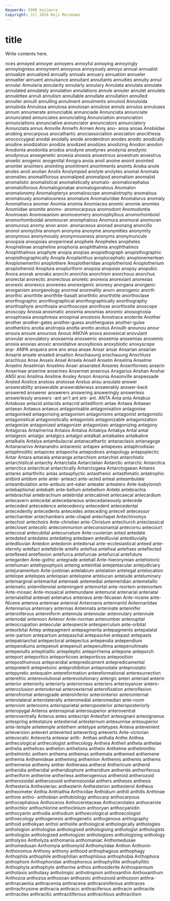 ```yaml
---
Keywords: 5998 kojimura
Copyright: (C) 2024 Koji Murakami
---
```


# title

Write contents here.



nces annoyed annoyer
annoyers annoyful annoying annoyingly annoyingness annoyment annoyous annoyously annoys annual
annualist annualize annualized annually annuals annuary annuation annueler annueller annuent
annuisance annuitant annuitants annuities annuity annul annular Annularia annularity annularly
annulary Annulata annulata annulate annulated annulately annulation annulations annule annuler
annulet annulets annulettee annuli annulism annullable annullate annullation annulled annuller
annulli annulling annulment annulments annuloid Annuloida annuloida Annulosa annulosa annulosan
annulose annuls annulus annuluses annum annumerate annunciable annunciade Annunciata annunciate
annunciated annunciates annunciating Annunciation annunciation annunciations annunciative annunciator annunciators annunciatory
Annunziata annus Annville Annwfn Annwn Anny ano- anoa anoas Anobiidae
anobing anocarpous anocathartic anociassociation anociation anocithesia anococcygeal anodal anodally anode
anodendron anodes anodic anodically anodine anodization anodize anodized anodizes anodizing
Anodon anodon Anodonta anodontia anodos anodyne anodynes anodynia anodynic anodynous
anoegenetic anoesia anoesis anoestrous anoestrum anoestrus anoetic anogenic anogenital Anogra
anoia anoil anoine anoint anointed anointer anointers anointing anointment anointments
anoints Anoka anole anoles anoli anolian Anolis Anolympiad anolyte anolytes
anomal Anomala anomalies anomaliflorous anomaliped anomalipod anomalism anomalist anomalistic anomalistical
anomalistically anomalo- anomalocephalus anomaloflorous Anomalogonatae anomalogonatous Anomalon anomalonomy Anomalopteryx anomaloscope
anomalotrophy anomalous anomalously anomalousness anomalure Anomaluridae Anomalurus anomaly Anomatheca anomer
Anomia anomia Anomiacea anomic anomie anomies Anomiidae anomite anomo- anomocarpous
anomodont Anomodontia Anomoean Anomoeanism anomoeomery anomophyllous anomorhomboid anomorhomboidal anomouran anomphalous
Anomura anomural anomuran anomurous anomy anon anon. anonaceous anonad anonang
anoncillo anonol anonychia anonym anonyma anonyme anonymities anonymity anonymous anonymously
anonymousness anonyms anonymuncule anoopsia anoopsias anoperineal anophele Anopheles anopheles Anophelinae
anopheline anophoria anophthalmia anophthalmos Anophthalmus anophyte anopia anopias anopisthograph anopisthographic
anopisthographically Anopla Anoplanthus anoplocephalic anoplonemertean Anoplonemertini anoplothere Anoplotheriidae anoplotherioid Anoplotherium
anoplotheroid Anoplura anopluriform anopsia anopsias anopsy anopubic Anora anorak anoraks
anorchi anorchia anorchism anorchous anorchus anorectal anorectic anorectous anoretic anorexia
anorexiant anorexias anorexic anorexics anorexies anorexigenic anorexy anorgana anorganic anorganism
anorganology anormal anormality anorn anorogenic anorth anorthic anorthite anorthite-basalt anorthitic
anorthitite anorthoclase anorthographic anorthographical anorthographically anorthography anorthophyre anorthopia anorthoscope anorthose
anorthosite anoscope anoscopy Anosia anosmatic anosmia anosmias anosmic anosognosia anosphrasia
anosphresia anospinal anostosis Anostraca anoterite Another another another-gates another-guess anotherguess
another-guise anotherkins anotia anotropia anotta anotto anotus Anouilh anounou anour
anoura anoure anourous Anous ANOVA anova anovesical anovulant anovular anovulatory
anoxaemia anoxaemic anoxemia anoxemias anoxemic anoxia anoxias anoxic anoxidative anoxybiosis
anoxybiotic anoxyscope anp- ANPA anquera anre ans ansa ansae Ansar
ansar Ansarian ansarian Ansarie ansate ansated ansation Anschauung anschauung Anschluss
anschluss Anse Anseis Ansel Ansela Ansell Anselm Anselma Anselme Anselmi
Anselmian Anselmo Anser anserated Anseres Anseriformes anserin Anserinae anserine anserines
Ansermet anserous Ansgarius Anshan Anshar ANSI ansi Ansilma Ansilme Ansley
Anson Ansonia Ansonville anspessade Ansted Anstice anstoss anstosse Anstus ansu
ansulate answer answerability answerable answerableness answerably answer-back answered answerer answerers
answering answeringly answerless answerlessly answers -ant an't ant ant- ant.
ANTA Anta anta Antabus Antabuse antacid antacids antacrid antadiform antae
Antaea Antaean antaean Antaeus antaeus antagonisable antagonisation antagonise antagonised antagonising
antagonism antagonisms antagonist antagonistic antagonistical antagonistically antagonists antagonizable antagonization antagonize
antagonized antagonizer antagonizes antagonizing antagony Antagoras Antaimerina Antaios Antaiva Antakiya
Antakya Antal antal antalgesic antalgic antalgics antalgol antalkali antalkalies antalkaline
antalkalis Antalya antambulacral antanacathartic antanaclasis antanagoge Antananarivo Antanandro antanemic antapex
antapexes antaphrodisiac antaphroditic antapices antapocha antapodosis antapology antapoplectic Antar Antara
antarala antaranga antarchism antarchist antarchistic antarchistical antarchy Antarctalia Antarctalian Antarctic
antarctic Antarctica antarctica antarctical antarctically Antarctogaea Antarctogaean Antares antares antarthritic
antas antasphyctic antasthenic antasthmatic antatrophic antbird antdom ante ante- anteact
ante-acted anteal anteambulate anteambulation ante-ambulo ant-eater anteater anteaters Ante-babylonish antebaptismal
antebath ante-bellum antebellum Antebi antebrachia antebrachial antebrachium antebridal antecabinet antecaecal
antecardium antecavern antecedal antecedaneous antecedaneously antecede anteceded antecedence antecedency antecedent
antecedental antecedently antecedents antecedes anteceding antecell antecessor antechamber antechambers ante-chapel
antechapel Antechinomys antechoir antechoirs Ante-christian ante-Christum antechurch anteclassical antecloset antecolic
antecommunion anteconsonantal antecornu antecourt antecoxal antecubital antecurvature Ante-cuvierian anted antedate
antedated antedates antedating antedawn antediluvial antediluvially antediluvian Antedon antedonin antedorsal
ante-ecclesiastical anteed ante-eternity antefact antefebrile antefix antefixa antefixal antefixes anteflected
anteflexed anteflexion antefurca antefurcae antefurcal antefuture antegarden Ante-gothic antegrade antehall
Ante-hieronymian antehistoric antehuman antehypophysis anteing anteinitial antejentacular antejudiciary antejuramentum Ante-justinian
antelabium antelation antelegal antelocation antelope antelopes antelopian antelopine antelucan antelude
anteluminary antemarginal antemarital antemask antemedial antemeridian antemetallic antemetic antemillennial antemingent
antemortal ante-mortem antemortem Ante-mosaic Ante-mosaical antemundane antemural antenarial antenatal antenatalitial
antenati antenatus antenave ante-Nicaean Ante-nicene ante-Nicene antenna antennae antennal Antennaria
antennariid Antennariidae Antennarius antennary antennas Antennata antennate antennifer antenniferous antenniform
antennula antennular antennulary antennule antenodal antenoon Antenor Ante-norman antenumber antenuptial
anteoccupation anteocular anteopercle anteoperculum ante-orbital anteorbital Antep antepagment antepagmenta antepagments
antepalatal ante-partum antepartum antepaschal antepaschel antepast antepasts antepatriarchal antepectoral antepectus
antependia antependium antependiums antepenuit antepenult antepenultima antepenultimate antepenults antephialtic antepileptic
antepirrhema antepone anteporch anteport anteportico anteporticoes anteporticos anteposition anteposthumous anteprandial
antepredicament antepredicamental antepreterit antepretonic anteprohibition anteprostate anteprostatic antepyretic antequalm antereformation
antereformational anteresurrection anterethic anterevolutional anterevolutionary antergic anteri anteriad anterin anterior
anteriority anteriorly anteriorness anteriors anterioyancer antero- anteroclusion anterodorsal anteroexternal anterofixation
anteroflexion anterofrontal anterograde anteroinferior anterointerior anterointernal anterolateral anterolaterally anteromedial anteromedian
ante-room anteroom anterooms anteroparietal anteroposterior anteroposteriorly anteropygal Anteros anterospinal anterosuperior
anteroventral anteroventrally Anterus antes antescript Antesfort antesignani antesignanus antespring antestature
antesternal antesternum antesunrise antesuperior ante-temple antetemple antethem antetype antetypes Anteva
antevenient anteversion antevert anteverted anteverting anteverts Ante-victorian antevocalic Antevorta antewar
anth- Anthas anthdia Anthe Anthea anthecological anthecologist anthecology Antheia Antheil
anthela anthelae anthelia anthelices anthelion anthelions anthelix Anthelme anthelminthic anthelmintic
anthem anthema anthemas anthemata anthemed anthemene anthemia Anthemideae antheming anthemion
Anthemis anthemis anthems anthemwise anthemy anther Antheraea antheral Anthericum antherid
antheridia antheridial antheridiophore antheridium antherids antheriferous antheriform antherine antherless antherogenous
antheroid antherozoid antherozoidal antherozooid antherozooidal anthers antheses anthesis Anthesteria Anthesteriac
anthesterin Anthesterion anthesterol Antheus antheximeter Anthia Anthiathia Anthicidae Anthidium anthill
anthills Anthinae anthine antho- anthobian anthobiology anthocarp anthocarpous anthocephalous Anthoceros
Anthocerotaceae Anthocerotales anthocerote anthochlor anthochlorine anthoclinium anthocyan anthocyanidin anthocyanin anthodia
anthodium anthoecological anthoecologist anthoecology anthogenesis anthogenetic anthogenous anthography anthoid anthokyan
anthol antholite anthological anthologically anthologies anthologion anthologise anthologised anthologising anthologist
anthologists anthologize anthologized anthologizer anthologizes anthologizing anthology antholysis Antholyza anthomania
anthomaniac Anthomedusae anthomedusan Anthomyia anthomyiid Anthomyiidae Anthon Anthonin Anthonomus Anthony
anthony anthood anthophagous anthophagy Anthophila anthophile anthophilian anthophilous anthophobia Anthophora
anthophore Anthophoridae anthophorous anthophyllite anthophyllitic Anthophyta anthophyte anthorine anthos anthosiderite
Anthospermum anthotaxis anthotaxy anthotropic anthotropism anthoxanthin Anthoxanthum Anthozoa anthozoa anthozoan
anthozoic anthozooid anthozoon anthra- anthracaemia anthracemia anthracene anthraceniferous anthraces anthrachrysone
anthracia anthracic anthraciferous anthracin anthracite anthracites anthracitic anthracitiferous anthracitious anthracitism
